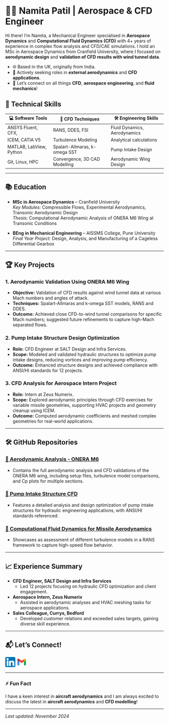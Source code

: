 # 👩‍💻 Namita Patil | Aerospace & CFD Engineer



Hi there! I’m Namita, a Mechanical Engineer specialised in **Aerospace Dynamics** and **Computational Fluid Dynamics (CFD)** with 4+ years of experience in complex flow analysis and CFD/CAE simulations. I hold an MSc in Aerospace Dynamics from Cranfield University, where I focused on **aerodynamic design** and **validation of CFD results with wind tunnel data**.

- 🌐 Based in the UK, originally from India.
- 🌟 Actively seeking roles in **external aerodynamics** and **CFD applications**.
- 💬 Let’s connect on all things **CFD**, **aerospace engineering**, and **fluid mechanics**!

## 🔧 Technical Skills

<div align="center">

| 💻 Software Tools     | 🌊 CFD Techniques       | 🛠️ Engineering Skills      |
|-----------------------|-------------------------|----------------------------|
| ANSYS Fluent, CFX,     | RANS, DDES, FSI        | Fluid Dynamics, Aerodynamics |
| ICEM, CATIA V5        | Turbulence Modeling     | Analytical calculations |
| MATLAB, LabView, Python       | Spalart-Allmaras, k-omega SST | Pump Intake Design |
| Git, Linux, HPC       | Convergence, 3D CAD Modelling| Aerodynamic Wing Design |

</div>

---

## 📚 Education

- **MSc in Aerospace Dynamics** – Cranfield University  
  *Key Modules:* Compressible Flows, Experimental Aerodynamics, Transonic Aerodynamic Design  
  *Thesis:* Computational Aerodynamic Analysis of ONERA M6 Wing at Transonic Conditions

- **BEng in Mechanical Engineering** – AISSMS College, Pune University  
  *Final Year Project:* Design, Analysis, and Manufacturing of a Cageless Differential Gearbox

---

## 🏆 Key Projects

### 1. **Aerodynamic Validation Using ONERA M6 Wing**
   - **Objective:** Validation of CFD results against wind tunnel data at various Mach numbers and angles of attack.
   - **Techniques:** Spalart-Allmaras and k-omega SST models, RANS and DDES.
   - **Outcome:** Achieved close CFD-to-wind tunnel comparisons for specific Mach numbers; suggested future refinements to capture high-Mach separated flows.


### 2. **Pump Intake Structure Design Optimization**
   - **Role:** CFD Engineer at SALT Design and Infra Services.
   - **Scope:** Modeled and validated hydraulic structures to optimize pump intake designs, reducing vortices and improving pump efficiency.
   - **Outcome:** Enhanced structure designs and achieved compliance with ANSI/HI standards for 12 projects.

 

### 3. **CFD Analysis for Aerospace Intern Project**
   - **Role:** Intern at Zeus Numerix.
   - **Scope:** Explored aerodynamic principles through CFD exercises for variable missile geometries, supporting HVAC projects and geometry cleanup using ICEM.
   - **Outcome:** Computed aerodynamic coefficients and meshed complex geometries for real-world applications.

---

## 🛠️ GitHub Repositories

### [🔹 Aerodynamic Analysis - ONERA M6](https://github.com/namitapatil24/Aerodynamic-Analysis-ONERA-M6)
- Contains the full aerodynamic analysis and CFD validations of the ONERA M6 wing, including setup files, turbulence model comparisons, and Cp plots for multiple sections.

### [🔹 Pump Intake Structure CFD](https://github.com/namitapatil24/Pump-Intake-Structure-CFD)
- Features a detailed analysis and design optimization of pump intake structures for hydraulic engineering applications, with ANSI/HI standards referenced.

### [🔹 Computational Fluid Dynamics for Missile Aerodynamics](https://github.com/namitapatil24/Computational-Fluid-Dynamics-for-Missile-Aerodynamics)
- Showcases as assessment of different turbulence models in a RANS framework to capture high-speed flow behavior.
---

## 📈 Experience Summary

- **CFD Engineer, SALT Design and Infra Services**
  - Led 12 projects focusing on hydraulic CFD optimization and client engagement.
- **Aerospace Intern, Zeus Numerix**
  - Assisted in aerodynamic analyses and HVAC meshing tasks for aerospace applications.
- **Sales Colleague, Currys, Bedford**
  - Developed customer relations and exceeded sales targets, gaining diverse skill experience.

---

## 📬 Let’s Connect!

[![LinkedIn](linkedin.png)](https://www.linkedin.com/in/namita-rajendra-patil/)     [![Email](gmail.png)](mailto:namitapatil1995@gmail.com)

---

### ⚡ Fun Fact
I have a keen interest in **aircraft aerodynamics** and I am always excited to discuss the latest in **aircraft aerodynamics** and **CFD modelling**!

---

*Last updated: November 2024*

